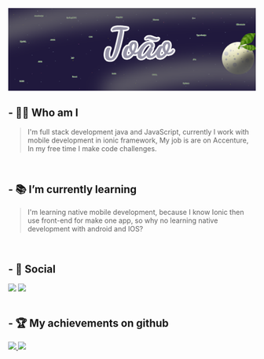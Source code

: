 <img src="./img/banner.png">

## - 🙋‍♂️ Who am I

>I'm full stack development java and JavaScript, currently I work with mobile development in ionic framework, My job is are on Accenture, In my free time I make code challenges.

<br>

## - 📚 I’m currently learning

>I'm learning native mobile development, because I know Ionic then use front-end for make one app, so why no learning native development with android and IOS?

<br>

## - 📱 Social
<a href="https://www.linkedin.com/in/bonbj/" target="_blank"><img src="https://img.shields.io/badge/LinkedIn-0077B5?style=for-the-badge&logo=linkedin&logoColor=white"></a>
<a href="mailto:jaotipereira@gmail.com" target="_blank"><img src="https://img.shields.io/badge/Gmail-D14836?style=for-the-badge&logo=gmail&logoColor=white"></a>
<br><br>

## - 🏆 My achievements on github

<div>
  <a href="https://github.com/bonbj">
  <img height="150em" src="https://github-readme-stats.vercel.app/api?username=bonbj&show_icons=true&theme=dracula&include_all_commits=true&count_private=true"/>
  <img height="150em" src="https://github-readme-stats.vercel.app/api/top-langs/?username=bonbj&layout=compact&langs_count=16&theme=dracula"/>
</div>